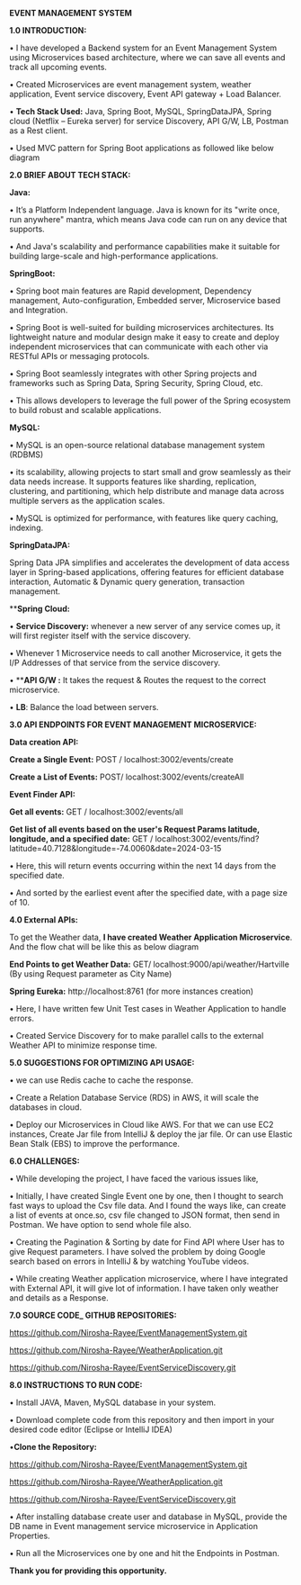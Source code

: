  **EVENT MANAGEMENT SYSTEM**

**1.0	INTRODUCTION:**

•	I have developed a Backend system for an Event Management System using Microservices based architecture, where we can save all events and track all upcoming events.

•	Created Microservices are event management system, weather application, Event service discovery, Event API gateway + Load Balancer.

•	**Tech Stack Used:** Java, Spring Boot, MySQL, SpringDataJPA, Spring cloud (Netflix – Eureka server) for service Discovery, API G/W, LB, Postman as a Rest client.

•	Used MVC pattern for Spring Boot applications as followed like below diagram 

**2.0	BRIEF ABOUT TECH STACK:**

**Java:**

•	It’s a Platform Independent language. Java is known for its "write once, run anywhere" mantra, which means Java code can run on any device that supports. 

•	And Java's scalability and performance capabilities make it suitable for building large-scale and high-performance applications.

**SpringBoot:**

•	Spring boot main features are Rapid development, Dependency management, Auto-configuration, Embedded server, Microservice based and Integration.

•	Spring Boot is well-suited for building microservices architectures. Its lightweight nature and modular design make it easy to create and deploy independent microservices that can communicate with each other via RESTful APIs or messaging protocols.

•	Spring Boot seamlessly integrates with other Spring projects and frameworks such as Spring Data, Spring Security, Spring Cloud, etc. 

•	This allows developers to leverage the full power of the Spring ecosystem to build robust and scalable applications.

**MySQL:**

•	MySQL is an open-source relational database management system (RDBMS)

•	its scalability, allowing projects to start small and grow seamlessly as their data needs increase. It supports features like sharding, replication, clustering, and partitioning, which help distribute and manage data across multiple servers as the application scales.

•	MySQL is optimized for performance, with features like query caching, indexing.

**SpringDataJPA:**

Spring Data JPA simplifies and accelerates the development of data access layer in Spring-based applications, offering features for efficient database interaction, Automatic & Dynamic query generation, transaction management.

****Spring Cloud:**

•	**Service Discovery:** whenever a new server of any service comes up, it will first register itself with the service discovery. 

•	Whenever 1 Microservice needs to call another Microservice, it gets the I/P Addresses of that service from the service discovery.

•	****API G/W :** It takes the request & Routes the request to the correct microservice.

•	**LB**: Balance the load between servers.

**3.0	API ENDPOINTS FOR EVENT MANAGEMENT MICROSERVICE:**

**Data creation API:**

**Create a Single Event:**  POST / localhost:3002/events/create 

**Create a List of Events:**  POST/ localhost:3002/events/createAll

**Event Finder API:**

**Get all events:**  GET / localhost:3002/events/all

**Get list of all events based on the user's Request Params latitude, longitude, and a specified date:**  GET / localhost:3002/events/find?latitude=40.7128&longitude=-74.0060&date=2024-03-15

•	Here, this will return events occurring within the next 14 days from the specified date. 

•	And sorted by the earliest event after the specified date, with a page size of 10.

**4.0  External APIs:**

To get the Weather data, **I have created Weather Application Microservice**.  And the flow chat will be like this as below diagram
 
**End Points to get Weather Data:**      GET/ localhost:9000/api/weather/Hartville     (By using Request parameter as City Name)  

**Spring Eureka:**  http://localhost:8761 (for more instances creation)

 
•	Here, I have written few Unit Test cases in Weather Application to handle errors.

•	Created Service Discovery  for to make parallel calls to the external Weather API to minimize response time.

**5.0	SUGGESTIONS FOR OPTIMIZING API USAGE:**

•	we can use Redis cache to cache the response.

•	Create a Relation Database Service (RDS) in AWS, it will scale the databases in cloud.

•	Deploy our Microservices in Cloud like AWS. For that we can use EC2 instances, Create Jar file from IntelliJ & deploy the jar file. Or can use Elastic Bean Stalk (EBS) to improve the performance.

**6.0	CHALLENGES:**

•	While developing the project, I have faced the various issues like,

•	Initially, I have created Single Event one by one, then I thought to search fast ways to upload the Csv file data. And I found the ways like, can create a list of events at once.so, csv file changed to JSON format, then send in Postman. We have option to send whole file also.

•	Creating the Pagination & Sorting by date for Find API where User has to give Request parameters. I have solved the problem by doing Google search based on errors in IntelliJ & by watching YouTube videos.

•	While creating Weather application microservice, where I have integrated with External API, it will give lot of information. I have taken only weather and details as a Response.

**7.0	SOURCE CODE_ GITHUB REPOSITORIES:**

https://github.com/Nirosha-Rayee/EventManagementSystem.git	

https://github.com/Nirosha-Rayee/WeatherApplication.git

https://github.com/Nirosha-Rayee/EventServiceDiscovery.git

**8.0	INSTRUCTIONS TO RUN CODE:**

•	Install JAVA, Maven, MySQL database in your system.

•	Download complete code from this repository and then import in your desired code editor (Eclipse or IntelliJ IDEA)

•**Clone the Repository:**

https://github.com/Nirosha-Rayee/EventManagementSystem.git

https://github.com/Nirosha-Rayee/WeatherApplication.git

https://github.com/Nirosha-Rayee/EventServiceDiscovery.git

•	After installing database create user and database in MySQL, provide the DB name in Event management service microservice in Application Properties.

•	Run all the Microservices one by one and hit the Endpoints in Postman.



**Thank you for providing this opportunity.**







